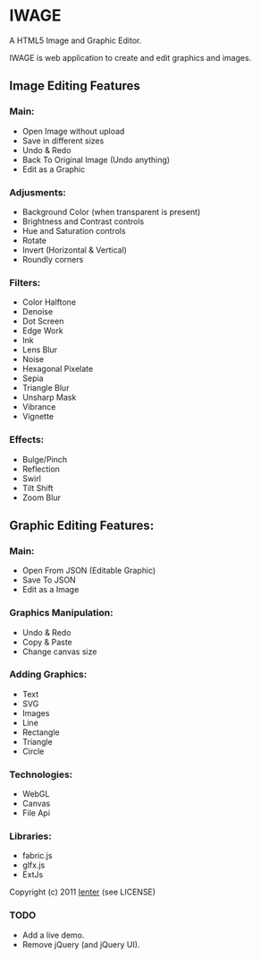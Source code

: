 IWAGE
=====
A HTML5 Image and Graphic Editor.

IWAGE is web application to create and edit graphics and images.

Image Editing Features
----------------------

### Main:

* Open Image without upload
* Save in different sizes
* Undo & Redo
* Back To Original Image (Undo anything)
* Edit as a Graphic

### Adjusments:
* Background Color (when transparent is present)
* Brightness and Contrast controls
* Hue and Saturation controls
* Rotate
* Invert (Horizontal & Vertical)
* Roundly corners

### Filters:
* Color Halftone
* Denoise
* Dot Screen
* Edge Work
* Ink
* Lens Blur
* Noise
* Hexagonal Pixelate
* Sepia
* Triangle Blur
* Unsharp Mask
* Vibrance
* Vignette

### Effects:
* Bulge/Pinch
* Reflection
* Swirl
* Tilt Shift
* Zoom Blur

Graphic Editing Features:
-------------------------

### Main:
* Open From JSON (Editable Graphic)
* Save To JSON
* Edit as a Image

### Graphics Manipulation:
* Undo & Redo
* Copy & Paste
* Change canvas size

### Adding Graphics:
* Text
* SVG
* Images
* Line
* Rectangle
* Triangle
* Circle

### Technologies:

* WebGL
* Canvas
* File Api

### Libraries:
* fabric.js
* glfx.js
* ExtJs


Copyright (c) 2011 <a href="http://ienter.net">Ienter</a> (see LICENSE)

### TODO

* Add a live demo.
* Remove jQuery (and jQuery UI).
